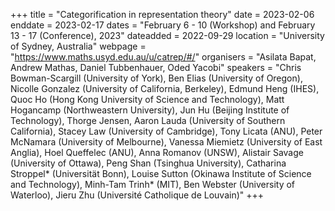 +++
title = "Categorification in representation theory"
date = 2023-02-06
enddate = 2023-02-17
dates = "February 6 - 10 (Workshop) and February 13 - 17 (Conference), 2023"
dateadded = 2022-09-29
location = "University of Sydney, Australia"
webpage = "https://www.maths.usyd.edu.au/u/catrep/#/"
organisers = "Asilata Bapat, Andrew Mathas, Daniel Tubbenhauer, Oded Yacobi"
speakers = "Chris Bowman-Scargill (University of York), Ben Elias (University of Oregon), Nicolle Gonzalez (University of California, Berkeley), Edmund Heng (IHES), Quoc Ho (Hong Kong University of Science and Technology), Matt Hogancamp (Northweastern University), Jun Hu (Beijing Institute of Technology), Thorge Jensen, Aaron Lauda (University of Southern California), Stacey Law (University of Cambridge), Tony Licata (ANU), Peter McNamara (University of Melbourne), Vanessa Miemietz (University of East Anglia), Hoel Queffelec (ANU), Anna Romanov (UNSW), Alistair Savage (University of Ottawa), Peng Shan (Tsinghua University), Catharina Stroppel* (Universität Bonn), Louise Sutton (Okinawa Institute of Science and Technology), Minh-Tam Trinh* (MIT), Ben Webster (University of Waterloo), Jieru Zhu (Université Catholique de Louvain)"
+++